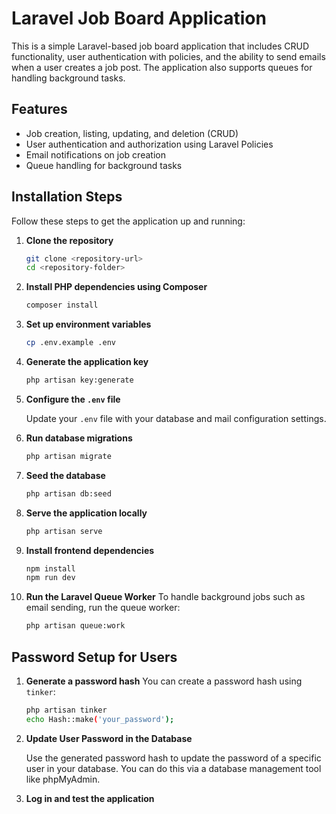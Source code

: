 # Laravel Job Board Application

This is a simple Laravel-based job board application that includes CRUD functionality, user authentication with policies, and the ability to send emails when a user creates a job post. The application also supports queues for handling background tasks.

## Features

-   Job creation, listing, updating, and deletion (CRUD)
-   User authentication and authorization using Laravel Policies
-   Email notifications on job creation
-   Queue handling for background tasks

## Installation Steps

Follow these steps to get the application up and running:

1. **Clone the repository**

    ```bash
    git clone <repository-url>
    cd <repository-folder>
    ```

2. **Install PHP dependencies using Composer**

    ```bash
    composer install
    ```

3. **Set up environment variables**

    ```bash
    cp .env.example .env
    ```

4. **Generate the application key**

    ```bash
    php artisan key:generate
    ```

5. **Configure the `.env` file**

    Update your `.env` file with your database and mail configuration settings.

6. **Run database migrations**

    ```bash
    php artisan migrate
    ```

7. **Seed the database**

    ```bash
    php artisan db:seed
    ```

8. **Serve the application locally**

    ```bash
    php artisan serve
    ```

9. **Install frontend dependencies**

    ```bash
    npm install
    npm run dev
    ```

10. **Run the Laravel Queue Worker**
    To handle background jobs such as email sending, run the queue worker:
    ```bash
    php artisan queue:work
    ```

## Password Setup for Users

1. **Generate a password hash**
   You can create a password hash using `tinker`:

    ```bash
    php artisan tinker
    echo Hash::make('your_password');
    ```

2. **Update User Password in the Database**

    Use the generated password hash to update the password of a specific user in your database. You can do this via a database management tool like phpMyAdmin.

3. **Log in and test the application**
